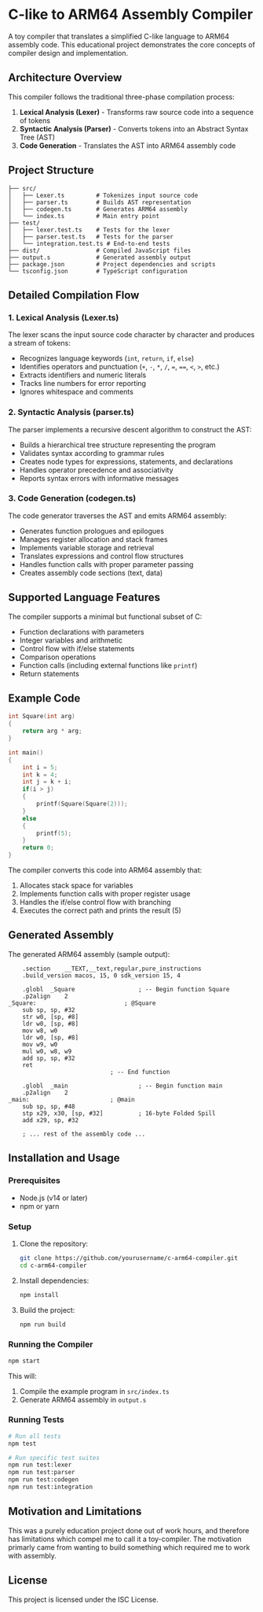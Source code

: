 # C-like to ARM64 Assembly Compiler

A toy compiler that translates a simplified C-like language to ARM64 assembly code. This educational project demonstrates the core concepts of compiler design and implementation.

## Architecture Overview

This compiler follows the traditional three-phase compilation process:

1. **Lexical Analysis (Lexer)** - Transforms raw source code into a sequence of tokens
2. **Syntactic Analysis (Parser)** - Converts tokens into an Abstract Syntax Tree (AST)
3. **Code Generation** - Translates the AST into ARM64 assembly code

## Project Structure

```
├── src/
│   ├── Lexer.ts         # Tokenizes input source code
│   ├── parser.ts        # Builds AST representation
│   ├── codegen.ts       # Generates ARM64 assembly
│   └── index.ts         # Main entry point
├── test/
│   ├── lexer.test.ts    # Tests for the lexer
│   ├── parser.test.ts   # Tests for the parser
│   └── integration.test.ts # End-to-end tests
├── dist/                # Compiled JavaScript files
├── output.s             # Generated assembly output
├── package.json         # Project dependencies and scripts
└── tsconfig.json        # TypeScript configuration
```

## Detailed Compilation Flow

### 1. Lexical Analysis (Lexer.ts)
The lexer scans the input source code character by character and produces a stream of tokens:

- Recognizes language keywords (`int`, `return`, `if`, `else`)
- Identifies operators and punctuation (`+`, `-`, `*`, `/`, `=`, `==`, `<`, `>`, etc.)
- Extracts identifiers and numeric literals
- Tracks line numbers for error reporting
- Ignores whitespace and comments

### 2. Syntactic Analysis (parser.ts)
The parser implements a recursive descent algorithm to construct the AST:

- Builds a hierarchical tree structure representing the program
- Validates syntax according to grammar rules
- Creates node types for expressions, statements, and declarations
- Handles operator precedence and associativity
- Reports syntax errors with informative messages

### 3. Code Generation (codegen.ts)
The code generator traverses the AST and emits ARM64 assembly:

- Generates function prologues and epilogues
- Manages register allocation and stack frames
- Implements variable storage and retrieval
- Translates expressions and control flow structures
- Handles function calls with proper parameter passing
- Creates assembly code sections (text, data)

## Supported Language Features

The compiler supports a minimal but functional subset of C:

- Function declarations with parameters
- Integer variables and arithmetic
- Control flow with if/else statements
- Comparison operations
- Function calls (including external functions like `printf`)
- Return statements

## Example Code

```c
int Square(int arg)
{
    return arg * arg;
}

int main()
{
    int i = 5;
    int k = 4; 
    int j = k + i;
    if(i > j) 
    {
        printf(Square(Square(2)));
    } 
    else 
    {
        printf(5);
    }
    return 0;
}
```

The compiler converts this code into ARM64 assembly that:
1. Allocates stack space for variables
2. Implements function calls with proper register usage
3. Handles the if/else control flow with branching
4. Executes the correct path and prints the result (5)

## Generated Assembly

The generated ARM64 assembly (sample output):

```assembly
	.section	__TEXT,__text,regular,pure_instructions
	.build_version macos, 15, 0	sdk_version 15, 4

	.globl	_Square					 ; -- Begin function Square
	.p2align	2
_Square:						 ; @Square
	sub	sp, sp, #32
	str	w0, [sp, #8]
	ldr	w0, [sp, #8]
	mov	w8, w0
	ldr	w0, [sp, #8]
	mov	w9, w0
	mul	w0, w8, w9
	add	sp, sp, #32
	ret
							 ; -- End function

	.globl	_main					 ; -- Begin function main
	.p2align	2
_main:						 ; @main
	sub	sp, sp, #48
	stp	x29, x30, [sp, #32]			 ; 16-byte Folded Spill
	add	x29, sp, #32
	
	; ... rest of the assembly code ...
```

## Installation and Usage

### Prerequisites
- Node.js (v14 or later)
- npm or yarn

### Setup
1. Clone the repository:
   ```bash
   git clone https://github.com/yourusername/c-arm64-compiler.git
   cd c-arm64-compiler
   ```

2. Install dependencies:
   ```bash
   npm install
   ```

3. Build the project:
   ```bash
   npm run build
   ```

### Running the Compiler
```bash
npm start
```
This will:
1. Compile the example program in `src/index.ts`
2. Generate ARM64 assembly in `output.s`

### Running Tests
```bash
# Run all tests
npm test

# Run specific test suites
npm run test:lexer
npm run test:parser
npm run test:codegen
npm run test:integration
```

## Motivation and Limitations

This was a purely education project done out of work hours, and therefore has limitations
which compel me to call it a toy-compiler. The motivation primarly came 
from wanting to build something which required me to work with assembly. 


## License

This project is licensed under the ISC License.
